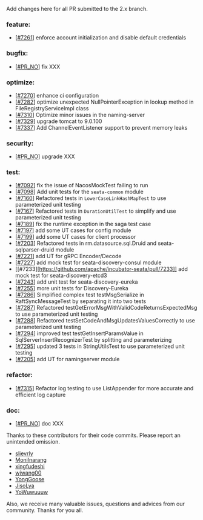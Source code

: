 <!--
    Licensed to the Apache Software Foundation (ASF) under one or more
    contributor license agreements.  See the NOTICE file distributed with
    this work for additional information regarding copyright ownership.
    The ASF licenses this file to You under the Apache License, Version 2.0
    (the "License"); you may not use this file except in compliance with
    the License.  You may obtain a copy of the License at

    http://www.apache.org/licenses/LICENSE-2.0
    
    Unless required by applicable law or agreed to in writing, software
    distributed under the License is distributed on an "AS IS" BASIS,
    WITHOUT WARRANTIES OR CONDITIONS OF ANY KIND, either express or implied.
    See the License for the specific language governing permissions and
    limitations under the License.
-->
Add changes here for all PR submitted to the 2.x branch.

<!-- Please add the `changes` to the following location(feature/bugfix/optimize/test) based on the type of PR -->

### feature:

- [[#7261](https://github.com/apache/incubator-seata/pull/7261)] enforce account initialization and disable default credentials


### bugfix:

- [[#PR_NO](https://github.com/seata/seata/pull/PR_NO)] fix XXX



### optimize:

- [[#7270](https://github.com/apache/incubator-seata/pull/7270)] enhance ci configuration
- [[#7282](https://github.com/apache/incubator-seata/pull/7282)] optimize unexpected NullPointerException in lookup method in FileRegistryServiceImpl class
- [[#7310](https://github.com/seata/seata/pull/7310)] Optimize minor issues in the naming-server
- [[#7329](https://github.com/apache/incubator-seata/pull/7329)] upgrade tomcat to 9.0.100
- [[#7337](https://github.com/apache/incubator-seata/pull/7337)] Add ChannelEventListener support to prevent memory leaks


### security:

- [[#PR_NO](https://github.com/seata/seata/pull/PR_NO)] upgrade XXX

### test:

- [[#7092](https://github.com/apache/incubator-seata/pull/7092)] fix the issue of NacosMockTest failing to run
- [[#7098](https://github.com/apache/incubator-seata/pull/7098)] Add unit tests for the `seata-common` module
- [[#7160](https://github.com/apache/incubator-seata/pull/7160)] Refactored tests in `LowerCaseLinkHashMapTest` to use parameterized unit testing
- [[#7167](https://github.com/apache/incubator-seata/pull/7167)] Refactored tests in `DurationUtilTest` to simplify and use parameterized unit testing
- [[#7189](https://github.com/apache/incubator-seata/pull/7189)] fix the runtime exception in the saga test case
- [[#7197](https://github.com/apache/incubator-seata/pull/7197)] add some UT cases for config module
- [[#7199](https://github.com/apache/incubator-seata/pull/7199)] add some UT cases for client processor
- [[#7203](https://github.com/apache/incubator-seata/pull/7203)] Refactored tests in rm.datasource.sql.Druid and seata-sqlparser-druid module
- [[#7221](https://github.com/apache/incubator-seata/pull/7221)] add UT for gRPC Encoder/Decode
- [[#7227](https://github.com/apache/incubator-seata/pull/7227)] add mock test for seata-discovery-consul module
- [[#7233][https://github.com/apache/incubator-seata/pull/7233]] add mock test for seata-discovery-etcd3
- [[#7243](https://github.com/apache/incubator-seata/pull/7243)] add unit test for seata-discovery-eureka
- [[#7255](https://github.com/apache/incubator-seata/pull/7255)] more unit tests for Discovery-Eureka
- [[#7286](https://github.com/apache/incubator-seata/pull/7286)] Simplified complex test testMsgSerialize in RaftSyncMessageTest by separating it into two tests
- [[#7287](https://github.com/apache/incubator-seata/pull/7287)] Refactored testGetErrorMsgWithValidCodeReturnsExpectedMsg to use parameterized unit testing
- [[#7288](https://github.com/apache/incubator-seata/pull/7288)] Refactored testSetCodeAndMsgUpdatesValuesCorrectly to use parameterized unit testing
- [[#7294](https://github.com/apache/incubator-seata/pull/7294)] improved test testGetInsertParamsValue in SqlServerInsertRecognizerTest by splitting and parameterizing
- [[#7295](https://github.com/apache/incubator-seata/pull/7295)] updated 3 tests in StringUtilsTest to use parameterized unit testing
- [[#7205](https://github.com/apache/incubator-seata/issues/7205)] add UT for namingserver module
### refactor:

- [[#7315](https://github.com/apache/incubator-seata/pull/7315)] Refactor log testing to use ListAppender for more accurate and efficient log capture


### doc:

- [[#PR_NO](https://github.com/seata/seata/pull/PR_NO)] doc XXX


Thanks to these contributors for their code commits. Please report an unintended omission.

<!-- Please make sure your Github ID is in the list below -->

- [slievrly](https://github.com/slievrly)
- [Monilnarang](https://github.com/Monilnarang)
- [xingfudeshi](https://github.com/xingfudeshi)
- [wjwang00](https://github.com/wjwang00)
- [YongGoose](https://github.com/YongGoose)
- [JisoLya](https://github.com/JisoLya)
- [YoWuwuuuw](https://github.com/YoWuwuuuw)

Also, we receive many valuable issues, questions and advices from our community. Thanks for you all.
